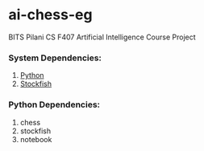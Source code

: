 # ai-chess-eg
BITS Pilani CS F407 Artificial Intelligence Course Project

### System Dependencies:
1. [Python](https://www.python.org/downloads/)
2. [Stockfish](https://stockfishchess.org/download/)

### Python Dependencies:
1. chess
2. stockfish
3. notebook